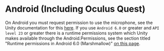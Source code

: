 # Android (Including Oculus Quest)

On Android you must request permission to use the microphone, see the Unity documentation for this [here](https://docs.unity3d.com/Manual/android-manifest.html). If you use `Android 6.0` or greater and `API level 23` or greater there is a runtime permissions system which Unity makes available through the Android.Permissions, see the section titled "Runtime permissions in Android 6.0 (Marshmallow)" [on this page](https://docs.unity3d.com/Manual/android-manifest.html).